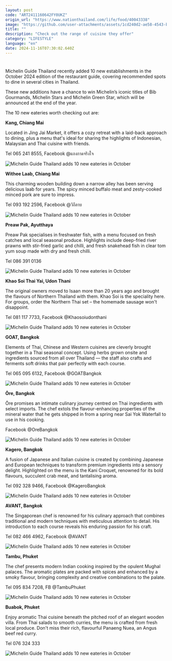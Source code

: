 ```yaml
---
layout: post
code: "ART2411160642FY0UKZ"
origin_url: "https://www.nationthailand.com/life/food/40043338"
image: "https://github.com/user-attachments/assets/1cd240d2-ae58-4543-b46b-ab567c206546"
title: ""
description: "Check out the range of cuisine they offer"
category: "LIFESTYLE"
language: "en"
date: 2024-11-16T07:30:02.640Z
---
```


# 









Michelin Guide Thailand recently added 10 new establishments in the October 2024 edition of the restaurant guide, covering recommended spots to dine in several cities in Thailand.

These new additions have a chance to win Michelin’s iconic titles of Bib Gourmands, Michelin Stars and Michelin Green Star, which will be announced at the end of the year.

The 10 new eateries worth checking out are:

  
**Kang, Chiang Mai**

Located in Jing Jai Market, it offers a cozy retreat with a laid-back approach to dining, plus a menu that's ideal for sharing the highlights of Indonesian, Malaysian and Thai cuisine with friends.

Tel 065 241 8555, Facebook @แกงกาดจริงใจ

  ![Michelin Guide Thailand adds 10 new eateries in October](https://github.com/user-attachments/assets/82dd8d3d-d56a-4212-aabd-2200aedfa35e)

  
**Withee Laab, Chiang Mai**

This charming wooden building down a narrow alley has been serving delicious laab for years. The spicy minced buffalo meat and zesty-cooked minced pork are sure to impress.

Tel 093 192 2596, Facebook @วิถีลาบ

  ![Michelin Guide Thailand adds 10 new eateries in October](https://github.com/user-attachments/assets/0dbdbff9-e277-4dcf-bae9-63432c19bd14)

  
**Preaw Pak, Ayutthaya**

Preaw Pak specialises in freshwater fish, with a menu focused on fresh catches and local seasonal produce. Highlights include deep-fried river prawns with stir-fried garlic and chilli, and fresh snakehead fish in clear tom yum soup made with dry and fresh chilli.

Tel 086 391 0136

  ![Michelin Guide Thailand adds 10 new eateries in October](https://media.nationthailand.com/uploads/images/contents/w1024/2024/11/cMe4d0HdeAF2QOr4Xa8L.webp?x-image-process=style/lg-webp)

  
**Khao Soi Thai Yai, Udon Thani**

The original owners moved to Isaan more than 20 years ago and brought the flavours of Northern Thailand with them. Khao Soi is the speciality here. For groups, order the Northern Thai set – the homemade sausage won't disappoint.

Tel 081 117 7733, Facebook @Khaosoiudonthani

  ![Michelin Guide Thailand adds 10 new eateries in October](https://github.com/user-attachments/assets/7d39108b-57bf-4067-b8e2-c640dd2bb6ae)

**GOAT, Bangkok**

Elements of Thai, Chinese and Western cuisines are cleverly brought together in a Thai seasonal concept. Using herbs grown onsite and ingredients sourced from all over Thailand — the staff also crafts and ferments soft drinks that pair perfectly with each course.

Tel 065 095 6132, Facebook @GOATBangkok

  ![Michelin Guide Thailand adds 10 new eateries in October](https://github.com/user-attachments/assets/3337e1a2-f4cb-42c3-9fb6-0c54fd5fad59)

  
**Ōre, Bangkok**

Ōre promises an intimate culinary journey centred on Thai ingredients with select imports. The chef extols the flavour-enhancing properties of the mineral water that he gets shipped in from a spring near Sai Yok Waterfall to use in his cooking.

Facebook @OreBangkok

  ![Michelin Guide Thailand adds 10 new eateries in October](https://github.com/user-attachments/assets/c1822b8b-244a-455f-883d-9624b3f1321a)

  
**Kagero, Bangkok**

A fusion of Japanese and Italian cuisine is created by combining Japanese and European techniques to transform premium ingredients into a sensory delight. Highlighted on the menu is the Kani Croquet, renowned for its bold flavours, succulent crab meat, and tantalising aroma.

Tel 092 328 9466, Facebook @KageroBangkok

  ![Michelin Guide Thailand adds 10 new eateries in October](https://github.com/user-attachments/assets/843ce3a4-3e5a-4328-9266-b15c3fed5fc9)

  
**AVANT, Bangkok**

The Singaporean chef is renowned for his culinary approach that combines traditional and modern techniques with meticulous attention to detail. His introduction to each course reveals his enduring passion for his craft.

Tel 082 466 4962, Facebook @AVANT

  ![Michelin Guide Thailand adds 10 new eateries in October](https://github.com/user-attachments/assets/dc0502c2-2b3e-49db-a9d5-921b481a81a9)

  
**Tambu, Phuket**

The chef presents modern Indian cooking inspired by the opulent Mughal palaces. The aromatic plates are packed with spices and enhanced by a smoky flavour, bringing complexity and creative combinations to the palate.

Tel 095 834 7208, FB @TambuPhuket

  ![Michelin Guide Thailand adds 10 new eateries in October](https://media.nationthailand.com/uploads/images/contents/w1024/2024/11/n4VoCVCIxScNx05dJTv4.webp?x-image-process=style/lg-webp)

  
**Buabok, Phuket**

Enjoy aromatic Thai cuisine beneath the pitched roof of an elegant wooden villa. From Thai salads to smooth curries, the menu is crafted from fresh local produce. Don't miss their rich, flavourful Panaeng Nuea, an Angus beef red curry.

Tel 076 324 333

  ![Michelin Guide Thailand adds 10 new eateries in October](https://media.nationthailand.com/uploads/images/contents/w1024/2024/11/ouAPyoAeHi42jB3a9fU7.webp?x-image-process=style/lg-webp)